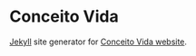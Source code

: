 # Conceito Vida

[Jekyll](https://jekyllrb.com/) site generator for [Conceito Vida website](https://conceitovida.com.br).